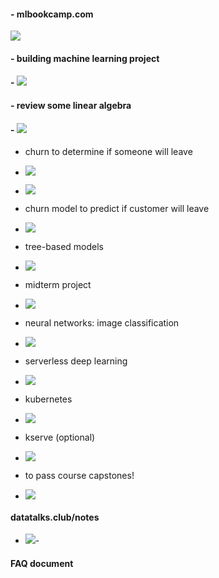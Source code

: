 #### - mlbookcamp.com

![](assets/20250917_163843_image.png)

#### - building machine learning project

#### - ![](assets/20250917_164236_image.png)

#### - review some linear algebra

#### - ![](assets/20250917_164251_image.png)

- churn to determine if someone will leave
- ![](assets/20250917_164647_image.png)
- ![](assets/20250917_164659_image.png)
- churn model to predict if customer will leave
- ![](assets/20250918_214040_image.png)
- tree-based models
- ![](assets/20250918_214130_image.png)
- midterm project
- ![](assets/20250918_214655_image.png)
- neural networks: image classification
- ![](assets/20250918_214733_image.png)
- serverless deep learning
- ![](assets/20250918_214900_image.png)
- kubernetes
- ![](assets/20250918_214952_image.png)
- kserve (optional)
- ![](assets/20250918_215009_image.png)
- to pass course capstones!
- ![](assets/20250918_215108_image.png)

#### datatalks.club/notes

- ![](assets/20250918_215737_image.png)-

#### FAQ document

